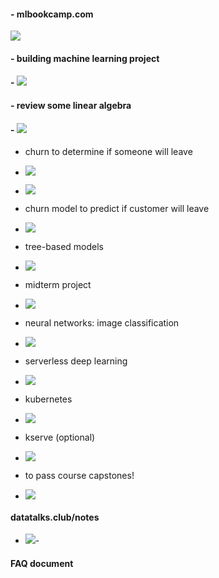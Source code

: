 #### - mlbookcamp.com

![](assets/20250917_163843_image.png)

#### - building machine learning project

#### - ![](assets/20250917_164236_image.png)

#### - review some linear algebra

#### - ![](assets/20250917_164251_image.png)

- churn to determine if someone will leave
- ![](assets/20250917_164647_image.png)
- ![](assets/20250917_164659_image.png)
- churn model to predict if customer will leave
- ![](assets/20250918_214040_image.png)
- tree-based models
- ![](assets/20250918_214130_image.png)
- midterm project
- ![](assets/20250918_214655_image.png)
- neural networks: image classification
- ![](assets/20250918_214733_image.png)
- serverless deep learning
- ![](assets/20250918_214900_image.png)
- kubernetes
- ![](assets/20250918_214952_image.png)
- kserve (optional)
- ![](assets/20250918_215009_image.png)
- to pass course capstones!
- ![](assets/20250918_215108_image.png)

#### datatalks.club/notes

- ![](assets/20250918_215737_image.png)-

#### FAQ document

